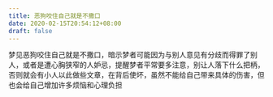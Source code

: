 ```yaml
---
title: 恶狗咬住自己就是不撒口
date: 2020-02-15T20:54:12+08:00
draft: false
---
```


梦见恶狗咬住自己就是不撒口，暗示梦者可能因为与别人意见有分歧而得罪了别人，或者是遭心胸狭窄的人妒忌，提醒梦者平常要多注意，别让人落下什么把柄，否则就会有小人以此做些文章，在背后使坏，虽然不能给自己带来具体的伤害，但也会给自己增加许多烦恼和心理负担